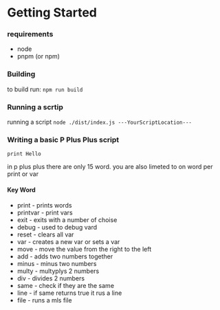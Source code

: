 # Getting Started

### requirements
- node
- pnpm (or npm)

### Building
to build run: ```npm run build ```


### Running a scrtip
running a script ```node ./dist/index.js ---YourScriptLocation--- ```

### Writing a basic P Plus Plus script
``` 
print Hello
``` 

in p plus plus there are only 15 word. you are also limeted to on word per print or var

#### Key Word
- print - prints words
- printvar - print vars
- exit - exits with a number of choise
- debug - used to debug vard
- reset - clears all var
- var - creates a new var or sets a var
- move - move the value from the right to the left
- add - adds two numbers together
- minus - minus two numbers
- multy - multyplys 2 numbers
- div - divides 2 numbers
- same - check if they are the same
- line - if same returns true it rus a line
- file - runs a mls file